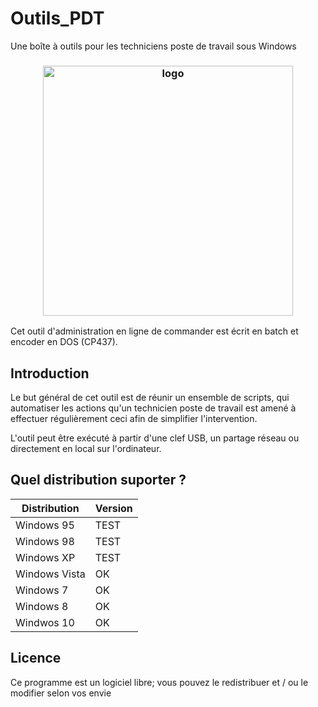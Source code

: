 # Outils_PDT
Une boîte à outils pour les techniciens poste de travail sous Windows
<h3 align="center"><img src="https://i.imgur.com/fyvUFse.png" alt="logo" height="400px"></h3>

Cet outil d'administration en ligne de commander est écrit en batch et encoder en DOS (CP437).

## Introduction
Le but général de cet outil est de réunir un ensemble de scripts, qui automatiser les actions qu'un technicien poste de travail est amené à effectuer régulièrement ceci afin de simplifier l'intervention.

L'outil peut être exécuté à partir d'une clef USB, un partage réseau ou directement en local sur l'ordinateur.

## Quel distribution suporter ?

| Distribution |    Version    |
| ------------ | ------------- |
| Windows 95   | TEST |
| Windows 98   | TEST |
| Windows XP   | TEST |
| Windows Vista|  OK  |
| Windows 7    |  OK  |
| Windows 8    |  OK  |
| Windwos 10   |  OK  |

## Licence
Ce programme est un logiciel libre; vous pouvez le redistribuer et / ou le modifier selon vos envie
